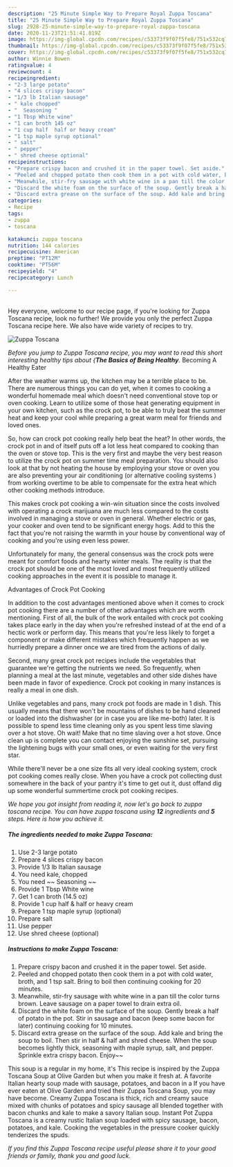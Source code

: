 ```yaml
---
description: "25 Minute Simple Way to Prepare Royal Zuppa Toscana"
title: "25 Minute Simple Way to Prepare Royal Zuppa Toscana"
slug: 2928-25-minute-simple-way-to-prepare-royal-zuppa-toscana
date: 2020-11-23T21:51:41.819Z
image: https://img-global.cpcdn.com/recipes/c53373f9f07f5fe8/751x532cq70/zuppa-toscana-recipe-main-photo.jpg
thumbnail: https://img-global.cpcdn.com/recipes/c53373f9f07f5fe8/751x532cq70/zuppa-toscana-recipe-main-photo.jpg
cover: https://img-global.cpcdn.com/recipes/c53373f9f07f5fe8/751x532cq70/zuppa-toscana-recipe-main-photo.jpg
author: Winnie Bowen
ratingvalue: 4
reviewcount: 4
recipeingredient:
- "2-3 large potato"
- "4 slices crispy bacon"
- "1/3 lb Italian sausage"
- " kale chopped"
- "  Seasoning "
- "1 Tbsp White wine"
- "1 can broth 145 oz"
- "1 cup half  half or heavy cream"
- "1 tsp maple syrup optional"
- " salt"
- " pepper"
- " shred cheese optional"
recipeinstructions:
- "Prepare crispy bacon and crushed it in the paper towel. Set aside."
- "Peeled and chopped potato then cook them in a pot with cold water, broth, and 1 tsp salt. Bring to boil then continuing cooking for 20 minutes."
- "Meanwhile, stir-fry sausage with white wine in a pan till the color turns brown. Leave sausage on a paper towel to drain extra oil."
- "Discard the white foam on the surface of the soup. Gently break a half of potato in the pot. Stir in sausage and bacon (keep some bacon for later) continuing cooking for 10 minutes."
- "Discard extra grease on the surface of the soup. Add kale and bring the soup to boil. Then stir in half &amp; half and shred cheese. When the soup becomes lightly thick, seasoning with maple syrup, salt, and pepper. Sprinkle extra crispy bacon. Enjoy~~"
categories:
- Recipe
tags:
- zuppa
- toscana

katakunci: zuppa toscana 
nutrition: 144 calories
recipecuisine: American
preptime: "PT12M"
cooktime: "PT56M"
recipeyield: "4"
recipecategory: Lunch

---
```

<br>
Hey everyone, welcome to our recipe page, if you're looking for Zuppa Toscana recipe, look no further! We provide you only the perfect Zuppa Toscana recipe here. We also have wide variety of recipes to try.
<br>


![Zuppa Toscana](https://img-global.cpcdn.com/recipes/c53373f9f07f5fe8/751x532cq70/zuppa-toscana-recipe-main-photo.jpg)

<i>Before you jump to Zuppa Toscana recipe, you may want to read this short interesting healthy tips about {<strong>The Basics of Being Healthy</strong>.</i>
Becoming A Healthy Eater


After the weather warms up, the kitchen may be a terrible place to be. There are numerous things you can do yet, when it comes to cooking a wonderful homemade meal which doesn't need conventional stove top or oven cooking. Learn to utilize some of those heat generating equipment in your own kitchen, such as the crock pot, to be able to truly beat the summer heat and keep your cool while preparing a great warm meal for friends and loved ones.

So, how can crock pot cooking really help beat the heat? In other words, the crock pot in and of itself puts off a lot less heat compared to cooking than the oven or stove top. This is the very first and maybe the very best reason to utilize the crock pot on summer time meal preparation. You should also look at that by not heating the house by employing your stove or oven you are also preventing your air conditioning (or alternative cooling systems ) from working overtime to be able to compensate for the extra heat which other cooking methods introduce.

This makes crock pot cooking a win-win situation since the costs involved with operating a crock marijuana are much less compared to the costs involved in managing a stove or oven in general. Whether electric or gas, your cooker and oven tend to be significant energy hogs. Add to this the fact that you're not raising the warmth in your house by conventional way of cooking and you're using even less power.

Unfortunately for many, the general consensus was the crock pots were meant for comfort foods and hearty winter meals.  The reality is that the crock pot should be one of the most loved and most frequently utilized cooking approaches in the event it is possible to manage it.  

Advantages of Crock Pot Cooking

In addition to the cost advantages mentioned above when it comes to crock pot cooking there are a number of other advantages which are worth mentioning. First of all, the bulk of the work entailed with crock pot cooking takes place early in the day when you're refreshed instead of at the end of a hectic work or perform day. This means that you're less likely to forget a component or make different mistakes which frequently happen as we hurriedly prepare a dinner once we are tired from the actions of daily.

Second, many great crock pot recipes include the vegetables that guarantee we're getting the nutrients we need. So frequently, when planning a meal at the last minute, vegetables and other side dishes have been made in favor of expedience. Crock pot cooking in many instances is really a meal in one dish.

 Unlike vegetables and pans, many crock pot foods are made in 1 dish. This usually means that there won't be mountains of dishes to be hand cleaned or loaded into the dishwasher (or in case you are like me-both) later. It is possible to spend less time cleaning only as you spent less time slaving over a hot stove. Oh wait! Make that no time slaving over a hot stove. Once clean up is complete you can contact enjoying the sunshine set, pursuing the lightening bugs with your small ones, or even waiting for the very first star.

While there'll never be a one size fits all very ideal cooking system, crock pot cooking comes really close. When you have a crock pot collecting dust somewhere in the back of your pantry it's time to get out it, dust offand dig up some wonderful summertime crock pot cooking recipes.


<i>We hope you got insight from reading it, now let's go back to zuppa toscana recipe. You can have zuppa toscana using <strong>12</strong> ingredients and <strong>5</strong> steps. Here is how you achieve it.
</i>

##### The ingredients needed to make Zuppa Toscana:

1. Use 2-3 large potato
1. Prepare 4 slices crispy bacon
1. Provide 1/3 lb Italian sausage
1. You need  kale, chopped
1. You need  ~~ Seasoning ~~
1. Provide 1 Tbsp White wine
1. Get 1 can broth (14.5 oz)
1. Provide 1 cup half &amp; half or heavy cream
1. Prepare 1 tsp maple syrup (optional)
1. Prepare  salt
1. Use  pepper
1. Use  shred cheese (optional)


##### Instructions to make Zuppa Toscana:

1. Prepare crispy bacon and crushed it in the paper towel. Set aside.
1. Peeled and chopped potato then cook them in a pot with cold water, broth, and 1 tsp salt. Bring to boil then continuing cooking for 20 minutes.
1. Meanwhile, stir-fry sausage with white wine in a pan till the color turns brown. Leave sausage on a paper towel to drain extra oil.
1. Discard the white foam on the surface of the soup. Gently break a half of potato in the pot. Stir in sausage and bacon (keep some bacon for later) continuing cooking for 10 minutes.
1. Discard extra grease on the surface of the soup. Add kale and bring the soup to boil. Then stir in half &amp; half and shred cheese. When the soup becomes lightly thick, seasoning with maple syrup, salt, and pepper. Sprinkle extra crispy bacon. Enjoy~~


This soup is a regular in my home, it&#39;s This recipe is inspired by the Zuppa Toscana Soup at Olive Garden but when you make it fresh at. A favorite Italian hearty soup made with sausage, potatoes, and bacon in a If you have ever eaten at Olive Garden and tried their Zuppa Toscana Soup, you may have become. Creamy Zuppa Toscana is thick, rich and creamy sauce mixed with chunks of potatoes and spicy sausage all blended together with bacon chunks and kale to make a savory Italian soup. Instant Pot Zuppa Toscana is a creamy rustic Italian soup loaded with spicy sausage, bacon, potatoes, and kale. Cooking the vegetables in the pressure cooker quickly tenderizes the spuds. 

<i>If you find this Zuppa Toscana recipe useful please share it to your good friends or family, thank you and good luck.</i>
